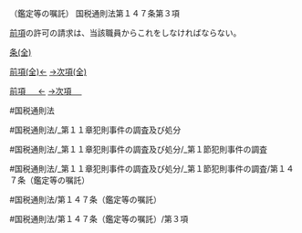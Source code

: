 （鑑定等の嘱託）
国税通則法第１４７条第３項

[前項](国税通則法＿＿＿＿＿第１４７条第２項)の許可の請求は、当該職員からこれをしなければならない。

[条(全)](国税通則法＿＿＿＿＿第１４７条_.md)

[前項(全)←](国税通則法＿＿＿＿＿第１４７条第２項_.md)    [→次項(全)](国税通則法＿＿＿＿＿第１４７条第４項_.md)

[前項 　 ←](国税通則法＿＿＿＿＿第１４７条第２項.md)    [→次項 　 ](国税通則法＿＿＿＿＿第１４７条第４項.md)



#国税通則法

#国税通則法/_第１１章犯則事件の調査及び処分

#国税通則法/_第１１章犯則事件の調査及び処分/_第１節犯則事件の調査

#国税通則法/_第１１章犯則事件の調査及び処分/_第１節犯則事件の調査/第１４７条（鑑定等の嘱託）

#国税通則法/第１４７条（鑑定等の嘱託）

#国税通則法/第１４７条（鑑定等の嘱託）/第３項

